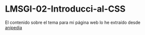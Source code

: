 # LMSGI-02-Introducci-al-CSS

El contenido sobre el tema para mi página web lo he extraído desde [anipedia](https://www.anipedia.net/hamsters)
